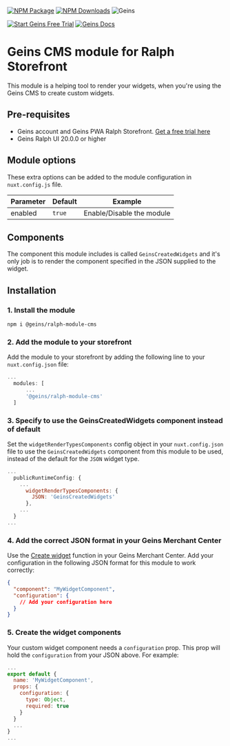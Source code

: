 [![NPM Package][npm]][npm-url]
[![NPM Downloads][npm-downloads-per-month]][npm-trends]
![Geins][mit-shield]

[![Start Geins Free Trial][geins-tiral-img]][geins-tiral-url] [![Geins Docs][geins-docs-img]][geins-docs-url]


# Geins CMS module for Ralph Storefront

This module is a helping tool to render your widgets, when you're using the Geins CMS to create custom widgets. 

## Pre-requisites

- Geins account and Geins PWA Ralph Storefront. [Get a free trial here](https://www.geins.io)
- Geins Ralph UI 20.0.0 or higher

## Module options

These extra options can be added to the module configuration in `nuxt.config.js` file.

| Parameter | Default | Example |
|-|-|-|
| enabled | `true` | Enable/Disable the module | 

## Components

The component this module includes is called `GeinsCreatedWidgets` and it's only job is to render the component specified in the JSON supplied to the widget.

## Installation

### 1. Install the module

```bash
npm i @geins/ralph-module-cms
```

### 2. Add the module to your storefront

Add the module to your storefront by adding the following line to your `nuxt.config.json` file:

```js
...
  modules: [
      ...
      '@geins/ralph-module-cms'
  ]
```

### 3. Specify to use the GeinsCreatedWidgets component instead of default

Set the `widgetRenderTypesComponents` config object in your `nuxt.config.json` file to use the `GeinsCreatedWidgets` component from this module to be used, instead of the default for the `JSON` widget type.

```js
...
  publicRuntimeConfig: {
    ...
      widgetRenderTypesComponents: {
        JSON: 'GeinsCreatedWidgets'
      },
    ...
  }
...
```

### 4. Add the correct JSON format in your Geins Merchant Center

Use the [Create widget](https://docs.geins.io/docs/geins/cms/create-widget) function in your Geins Merchant Center. Add your configuration in the following JSON format for this module to work correctly:

```json
{
  "component": "MyWidgetComponent",
  "configuration": {
    // Add your configuration here
  }
}
```

### 5. Create the widget components

Your custom widget component needs a `configuration` prop. This prop will hold the `configuration` from your JSON above. For example:

  ```js
  ...
  export default {
    name: 'MyWidgetComponent',
    props: {
      configuration: {
        type: Object,
        required: true
      }
    }
    ...
  }
  ...
  ```

[npm]: https://img.shields.io/npm/v/@geins/ralph-module-cms
[npm-url]: https://www.npmjs.com/package/@geins/ralph-module-cms
[npm-downloads-per-month]: https://img.shields.io/npm/dm/@geins/ralph-module-cms.svg
[npm-trends]: https://npmtrends.com/@geins/ralph-module-cms
[geins-docs-url]: https://docs.geins.io
[geins-docs-img]: https://img.shields.io/endpoint?url=https://raw.githubusercontent.com/geins-io/resources/master/sheilds/geins-docs-read-v3.json
[geins-tiral-url]: https://www.geins.io
[geins-tiral-img]: https://img.shields.io/endpoint?url=https://raw.githubusercontent.com/geins-io/resources/master/sheilds/geins-fee-tiral.json
[mit-shield]: https://img.shields.io/badge/license-MIT-green
[mit-url]: https://en.wikipedia.org/wiki/MIT_License

